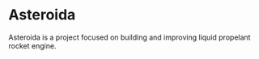 # Asteroida
Asteroida is a project focused on building and improving liquid propelant rocket engine. 
